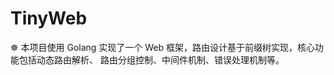 # TinyWeb

:wheel_of_dharma: 本项目使用 Golang 实现了一个 Web 框架，路由设计基于前缀树实现，核心功能包括动态路由解析、 路由分组控制、中间件机制、错误处理机制等。
